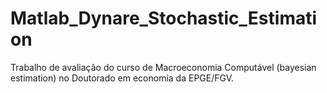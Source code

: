 # Matlab_Dynare_Stochastic_Estimation
Trabalho de avaliação do curso de Macroeconomia Computável (bayesian estimation) no Doutorado em economia da EPGE/FGV.
